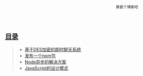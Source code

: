 ﻿~~~~~~~~~~~~~~~~~~~~~~~~~~~~~~~~~~~~~~~~~~~~~~~~~~~~~~~~~~~~~~~~~~~~~~~~~~~~~~~~~~~~~~~~~~~~~~~~~~~~~~~~~~~~~~~~~~~~~~~~~~~~~~~~~~~



                                                  
                                                  算是个博客吧




~~~~~~~~~~~~~~~~~~~~~~~~~~~~~~~~~~~~~~~~~~~~~~~~~~~~~~~~~~~~~~~~~~~~~~~~~~~~~~~~~~~~~~~~~~~~~~~~~~~~~~~~~~~~~~~~~~~~~~~~~~~~~~~~~~~

## [目录](https://github.com/itagn/blog)
> * [基于DES加密的即时聊天系统](https://github.com/itagn/blog/blob/master/Java/InstantMessageSystem.md)
> * [发布一个npm包](https://github.com/itagn/blog/blob/master/NodeJS/NpmPublish.md)
> * [Node异步的解决方案](https://github.com/itagn/blog/blob/master/NodeJS/NodeAsync.md)
> * [JavaScript的设计模式](https://github.com/itagn/blog/blob/master/JavaScript/JavaScriptDesignPattern.md)
